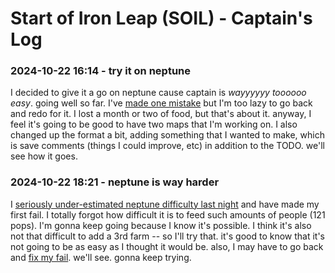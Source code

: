 # Start of Iron Leap (SOIL) - Captain's Log

### 2024-10-22 16:14 - try it on neptune

I decided to give it a go on neptune cause captain is *wayyyyyy toooooo easy*. going well so far. I've [made one mistake](<Start of Iron Leap - Save Comments.md#mining-and-dumping>) but I'm too lazy to go back and redo for it. I lost a month or two of food, but that's about it. anyway, I feel it's going to be good to have two maps that I'm working on. I also changed up the format a bit, adding something that I wanted to make, which is save comments (things I could improve, etc) in addition to the TODO. we'll see how it goes.

### 2024-10-22 18:21 - neptune is way harder

I [seriously under-estimated neptune difficulty last night](<Pirate Bay - Log.md#2024-10-22-0021---try-this-one>) and have made my first fail. I totally forgot how difficult it is to feed such amounts of people (121 pops). I'm gonna keep going because I know it's possible. I think it's also not that difficult to add a 3rd farm -- so I'll try that. it's good to know that it's not going to be as easy as I thought it would be. also, I may have to go back and [fix my fail](<Start of Iron Leap - Save Comments.md#mining-and-dumping>). we'll see. gonna keep trying.
